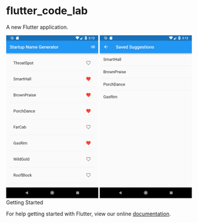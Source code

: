 # flutter_code_lab

A new Flutter application.

<img src=https://github.com/mohamed0fadel/flutter-code-lab/blob/master/screenshots/Screenshot_1549631535.png width="250"/>
<img src=https://github.com/mohamed0fadel/flutter-code-lab/blob/master/screenshots/Screenshot_1549631546.png width="250"/


## Getting Started

For help getting started with Flutter, view our online
[documentation](https://flutter.io/).
